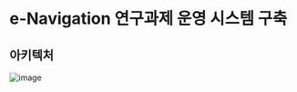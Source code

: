 # e-Navigation 연구과제 운영 시스템 구축
## 아키텍처
![image](https://github.com/SoonMyeong/resume-portpolio/assets/31875043/7b7c94eb-195f-49ed-9875-43d3ea57e576)
